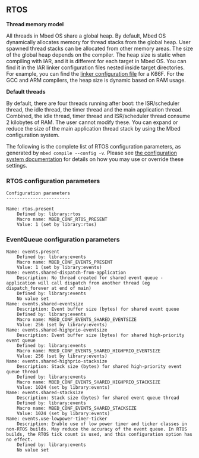<h2 id="configuration-rtos">RTOS</h2>

**Thread memory model**

All threads in Mbed OS share a global heap. By default, Mbed OS dynamically allocates memory for thread stacks from the global heap. User spawned thread stacks can be allocated from other memory areas. The size of the global heap depends on the compiler. The heap size is static when compiling with IAR, and it is different for each target in Mbed OS. You can find it in the IAR linker configuration files nested inside target directories. For example, you can find the [linker configuration file](https://github.com/ARMmbed/mbed-os/blob/master/targets/TARGET_Freescale/TARGET_MCUXpresso_MCUS/TARGET_K66F/device/TOOLCHAIN_IAR/MK66FN2M0xxx18.icf#L49-L51) for a K66F. For the GCC and ARM compilers, the heap size is dynamic based on RAM usage.

**Default threads**

By default, there are four threads running after boot: the ISR/scheduler thread, the idle thread, the timer thread and the main application thread. Combined, the idle thread, timer thread and ISR/scheduler thread consume 2 kilobytes of RAM. The user cannot modify these. You can expand or reduce the size of the main application thread stack by using the Mbed configuration system.


The following is the complete list of RTOS configuration parameters, as generated by `mbed compile --config -v`. Please see [the configuration system documentation](/docs/development/reference/configuration.html) for details on how you may use or override these settings.

### RTOS configuration parameters

```
Configuration parameters
------------------------

Name: rtos.present
    Defined by: library:rtos
    Macro name: MBED_CONF_RTOS_PRESENT
    Value: 1 (set by library:rtos)
```

### EventQueue configuration parameters

```
Name: events.present
    Defined by: library:events
    Macro name: MBED_CONF_EVENTS_PRESENT
    Value: 1 (set by library:events)
Name: events.shared-dispatch-from-application
    Description: No thread created for shared event queue - application will call dispatch from another thread (eg dispatch_forever at end of main)
    Defined by: library:events
    No value set
Name: events.shared-eventsize
    Description: Event buffer size (bytes) for shared event queue
    Defined by: library:events
    Macro name: MBED_CONF_EVENTS_SHARED_EVENTSIZE
    Value: 256 (set by library:events)
Name: events.shared-highprio-eventsize
    Description: Event buffer size (bytes) for shared high-priority event queue
    Defined by: library:events
    Macro name: MBED_CONF_EVENTS_SHARED_HIGHPRIO_EVENTSIZE
    Value: 256 (set by library:events)
Name: events.shared-highprio-stacksize
    Description: Stack size (bytes) for shared high-priority event queue thread
    Defined by: library:events
    Macro name: MBED_CONF_EVENTS_SHARED_HIGHPRIO_STACKSIZE
    Value: 1024 (set by library:events)
Name: events.shared-stacksize
    Description: Stack size (bytes) for shared event queue thread
    Defined by: library:events
    Macro name: MBED_CONF_EVENTS_SHARED_STACKSIZE
    Value: 1024 (set by library:events)
Name: events.use-lowpower-timer-ticker
    Description: Enable use of low power timer and ticker classes in non-RTOS builds. May reduce the accuracy of the event queue. In RTOS builds, the RTOS tick count is used, and this configuration option has no effect.
    Defined by: library:events
    No value set
```
